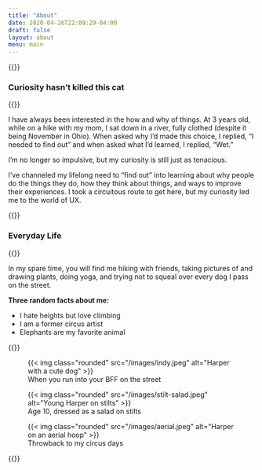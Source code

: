 ```yaml
---
title: "About"
date: 2020-04-26T22:09:29-04:00
draft: false
layout: about
menu: main
---
```


{{<rawhtml>}}
    <h3 class="text-center">Curiosity hasn’t killed this cat</h3>
{{</rawhtml>}}

I have always been interested in the how and why of things. At 3 years old, while on a hike with my mom, I sat down in a river, fully clothed (despite it being November in Ohio). When asked why I’d made this choice, I replied, “I needed to find out” and when asked what I’d learned, I replied, “Wet.”  


I’m no longer so impulsive, but my curiosity is still just as tenacious.  


I’ve channeled my lifelong need to “find out” into learning about why people do the things they do, how they think about things, and ways to improve their experiences. 
I took a circuitous route to get here, but my curiosity led me to the world of UX.  

{{<rawhtml>}}
    <h3 class="text-center">Everyday Life</h3>
{{</rawhtml>}}  

In my spare time, you will find me hiking with friends, taking pictures of and drawing plants, doing yoga, and trying not to squeal over every dog I pass on the street.  

**Three random facts about me:**
- I hate heights but love climbing
- I am a former circus artist
- Elephants are my favorite animal

{{<rawhtml>}}
     <div class="grid grid-cols-1 sm:grid-cols-3 gap-4 py-10">
     <figure>
        {{< img class="rounded" src="/images/indy.jpeg" alt="Harper with a cute dog" >}}
        <figcaption>When you run into your BFF on the street<figcaption>
     </figure>
     <figure>
        {{< img class="rounded" src="/images/stilt-salad.jpeg" alt="Young Harper on stilts" >}}
        <figcaption>Age 10, dressed as a salad on stilts<figcaption>
     </figure>
     <figure>
        {{< img class="rounded" src="/images/aerial.jpeg" alt="Harper on an aerial hoop" >}}
        <figcaption>Throwback to my circus days<figcaption>
     </figure>
    </div>
{{</rawhtml>}}  
